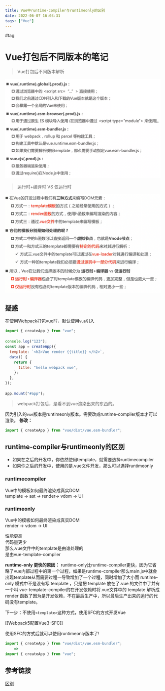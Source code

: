 ```yaml
---
title: Vue中runtime-compiler与runtimeonly的区别
date: 2022-06-07 16:03:31
tags: ["Vue"]
---
```

#tag

# Vue打包后不同版本的笔记

> Vue打包后不同版本解析

![](https://raw.githubusercontent.com/Hbisedm/my-blob-picGo/main/img/202206071611373.png)

> 运行时+编译时 VS 仅运行时

![](https://raw.githubusercontent.com/Hbisedm/my-blob-picGo/main/img/202206071616859.png)




## 疑惑
在使用Webpack打包vue时，默认使用`vue`引入
```js
import { createApp } from "vue";

console.log("123");
const app = createApp({
  template: `<h2>Vue render {{title}} </h2>`,
  data() {
    return {
      title: "hello webpack vue",
    };
  },
});

app.mount("#app");
```
> webpack打包后，是看不到vue渲染出来的东西的。

因为引入的`vue`版本是runtimeonly版本。需要改成runtime-compiler版本才可以渲染。
**修改：**
```js
import { createApp } from "vue/dist/vue.esm-bundler";
```
## runtime-compiler与runtimeonly的区别
- 如果在之后的开发中，你依然使用template，就需要选择runtimecompiler  
- 如果你之后的开发中，使用的是.vue文件开发，那么可以选择runtimeonly

### runtimecompiler
Vue中的模板如何最终渲染成真实DOM  
template -> ast -> render-> vdom -> UI

### runtimeonly
Vue中的模板如何最终渲染成真实DOM  
render -> vdom -> UI

性能更高  
代码量更少  
那么.vue文件中的template是由谁处理的  
是由vue-template-compiler


**runtime-only 更快的原因：**
runtime-only比runtime-compiler更快，因为它省略了vue内部过程中的第一个过程，如果是runtime-compiler那么main.js中就会出现template从而需要过程一导致增加了一个过程，同时增加了大小而 runtime-only 模式中不是没有写 template ，只是把 template 放在了.vue 的文件中了并有一个叫 vue-template-compiler的在开发依赖时将.vue文件中的 template 解析成 render 函数了因为是开发依赖，不在最后生产中，所以最后生产出来的运行的代码没有template。



下一步：不使用`<template>`这种方式，使用SFC的方式开发Vue
	
[[Webpack5配置Vue3-SFC]]


使用SFC的方式后就可以使用runtimeonly版本了!

	
```js
import { createApp } from "vue/dist/vue.esm-bundler";
	=>
import { createApp } from "vue";
```
	
	
## 参考链接
[区别](https://blog.csdn.net/a1345954104/article/details/104987494)


